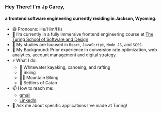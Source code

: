 ### Hey There! I'm Jp Carey, 
#### a frontend software engineering currently residing in Jackson, Wyoming.

- 😄 Pronouns: He/Him/His
- 🔭 I’m currently in a fully immersive frontend engineering course at [The Turing School of Software and Design](https://frontend.turing.io/)
- 🌱 My studies are focused in `React`, `JavaScript`, `Node JS`, and `SCSS`.
- 🧳 My Background: Prior experience in conversion rate optimization, web analytics, account management and digital strategy.
- ⚡ What I do:
  * 🛶 Whitewater kayaking, canoeing, and rafting
  * 🚠 Skiing
  * 🚵‍♂️ Mountain Biking
  * 🎲 Settlers of Catan
- 📫 How to reach me: 
  * [gmail](mailto:jpcarey4@gmail.com?)
  * [LinkedIn](https://www.linkedin.com/in/jpcareyiv/)
- 💬 Ask me about specific applications I've made at Turing!
